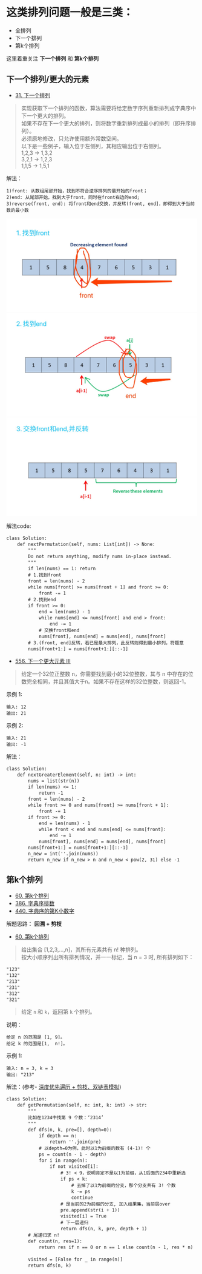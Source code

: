 # **这类排列问题一般是三类：**
* 全排列
* 下一个排列
* 第k个排列

这里着重关注 **下一个排列** 和 **第k个排列**
## 下一个排列/更大的元素

- [31. 下一个排列](https://leetcode-cn.com/problems/next-permutation/)
> 实现获取下一个排列的函数，算法需要将给定数字序列重新排列成字典序中下一个更大的排列。    
> 如果不存在下一个更大的排列，则将数字重新排列成最小的排列（即升序排列）。     
>必须原地修改，只允许使用额外常数空间。    
>以下是一些例子，输入位于左侧列，其相应输出位于右侧列。    
1,2,3 → 1,3,2   
3,2,1 → 1,2,3     
1,1,5 → 1,5,1

解法：
```shell
1)front: 从数组尾部开始，找到不符合逆序排列的最开始的front；    
2)end: 从尾部开始，找到大于front，同时在front右边的end;    
3)reverse(front, end): 将front和end交换，并反转(front, end]，即得到大于当前数的最小数  
```  
![下一个更大的排列front](./相关的图/下一个更大的排列1.jpg)
![下一个更大的排列end](./相关的图/下一个更大的排列2.jpg)
![下一个更大的排列reverse](./相关的图/下一个更大的排列3.jpg)

解法code:
```python3
class Solution:
    def nextPermutation(self, nums: List[int]) -> None:
        """
        Do not return anything, modify nums in-place instead.
        """
        if len(nums) == 1: return
        # 1.找到front
        front = len(nums) - 2
        while nums[front] >= nums[front + 1] and front >= 0:
            front -= 1
        # 2.找到end
        if front >= 0:
            end = len(nums) - 1
            while nums[end] <= nums[front] and end > front:
                end -= 1
            # 交换front和end
            nums[front], nums[end] = nums[end], nums[front]
        # 3.(front, end]反转，若已是最大排列，此反转则得到最小排列，符题意
        nums[front+1:] = nums[front+1:][::-1]
```

- [556. 下一个更大元素 III](https://leetcode-cn.com/problems/next-greater-element-iii/solution/xia-yi-ge-geng-da-yuan-su-iii-by-leetcode/)
> 给定一个32位正整数 n，你需要找到最小的32位整数，其与 n 中存在的位数完全相同，并且其值大于n。如果不存在这样的32位整数，则返回-1。
>
示例 1:
```shell
输入: 12
输出: 21
```
示例 2:
```shell
输入: 21
输出: -1
```
解法：
```python3
class Solution:
    def nextGreaterElement(self, n: int) -> int:
        nums = list(str(n))
        if len(nums) <= 1:
            return -1
        front = len(nums) - 2
        while front >= 0 and nums[front] >= nums[front + 1]:
            front -= 1
        if front >= 0:
            end = len(nums) - 1
            while front < end and nums[end] <= nums[front]:
                end -= 1
            nums[front], nums[end] = nums[end], nums[front]
        nums[front+1:] = nums[front+1:][::-1]
        n_new = int(''.join(nums))
        return n_new if n_new > n and n_new < pow(2, 31) else -1
```

## 第k个排列
- [60. 第k个排列](https://leetcode-cn.com/problems/permutation-sequence/)
- [386. 字典序排数](https://leetcode-cn.com/problems/lexicographical-numbers/)
- [440. 字典序的第K小数字](https://leetcode-cn.com/problems/k-th-smallest-in-lexicographical-order/)

解题思路： **回溯 + 剪枝**

- [60. 第k个排列](https://leetcode-cn.com/problems/permutation-sequence/)
> 给出集合 [1,2,3,…,n]，其所有元素共有 n! 种排列。      
按大小顺序列出所有排列情况，并一一标记，当 n = 3 时, 所有排列如下：
```
"123"
"132"
"213"
"231"
"312"
"321"
```
> 给定 `n` 和 `k`，返回第 `k` 个排列。

说明：
```
给定 n 的范围是 [1, 9]。
给定 k 的范围是[1,  n!]。
```
示例 1:
```
输入: n = 3, k = 3
输出: "213"
```

解法：(参考- [深度优先遍历 + 剪枝、双链表模拟](https://leetcode-cn.com/problems/permutation-sequence/solution/hui-su-jian-zhi-python-dai-ma-java-dai-ma-by-liwei/))

```python3
class Solution:
    def getPermutation(self, n: int, k: int) -> str:
        """
        比如在1234中找第 9 个数：‘2314’
        """
        def dfs(n, k, pre=[], depth=0):
            if depth == n:
                return ''.join(pre)
            # 以depth=0为例，此时以1为前缀的数有 (4-1)! 个
            ps = count(n - 1 - depth)
            for i in range(n):
                if not visited[i]:
                    # 3! < 9，说明肯定不是以1为前缀，从1后面的234中重新选
                    if ps < k:
                        # 去掉了以1为前缀的分支，那个分支共有 3! 个数
                        k -= ps
                        continue
                    # 是当前的2为前缀的分支, 加入结果集，当前层over
                    pre.append(str(i + 1))
                    visited[i] = True
                    # 下一层递归
                    return dfs(n, k, pre, depth + 1)
        # 尾递归求 n!
        def count(n, res=1):
            return res if n == 0 or n == 1 else count(n - 1, res * n)
        
        visited = [False for _ in range(n)]
        return dfs(n, k)
```
